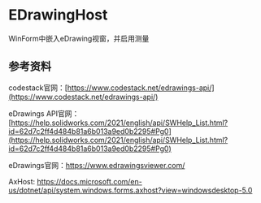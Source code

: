 # EDrawingHost
 WinForm中嵌入eDrawing视窗，并启用测量
 
## 参考资料
 codestack官网：[https://www.codestack.net/edrawings-api/](https://www.codestack.net/edrawings-api/)

 eDrawings API官网：[https://help.solidworks.com/2021/english/api/SWHelp_List.html?id=62d7c2ff4d484b81a6b013a9ed0b2295#Pg0](https://help.solidworks.com/2021/english/api/SWHelp_List.html?id=62d7c2ff4d484b81a6b013a9ed0b2295#Pg0)
 
 eDrawings官网：https://www.edrawingsviewer.com/
 
 AxHost: https://docs.microsoft.com/en-us/dotnet/api/system.windows.forms.axhost?view=windowsdesktop-5.0
